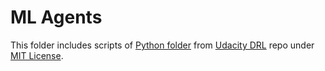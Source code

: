 # ML Agents

This folder includes scripts of [Python folder](https://github.com/udacity/deep-reinforcement-learning/tree/master/python) from [Udacity DRL](https://github.com/udacity/deep-reinforcement-learning/) repo under [MIT License](https://github.com/udacity/deep-reinforcement-learning/blob/master/LICENSE).

